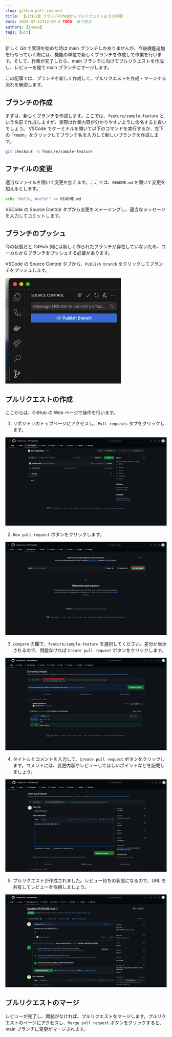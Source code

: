 ```yaml
---
slug: github-pull-request
title: 【GitHub】ブランチの作成からプルリクエストまでの手順
date: 2024-07-11T12:00 # TODO: 後で修正
authors: [inoue]
tags: [Git]
---
```


新しく Git で管理を始めた時は main ブランチしかありませんが、今後機能追加を行なっていく際には、機能の単位で新しくブランチを作成して作業を行います。そして、作業が完了したら、main ブランチに向けてプルリクエストを作成し、レビューを経て main ブランチにマージします。

この記事では、ブランチを新しく作成して、プルリクエストを作成・マージする流れを解説します。

<!-- truncate -->

## ブランチの作成

まずは、新しくブランチを作成します。ここでは、`feature/sample-feature` という名前で作成しますが、実際は作業内容が分かりやすいように命名すると良いでしょう。
VSCode でターミナルを開いて以下のコマンドを実行するか、左下の「main」をクリックしてブランチ名を入力して新しいブランチを作成します。

```bash
git checkout -b feature/sample-feature
```

## ファイルの変更

適当なファイルを開いて変更を加えます。ここでは、`README.md` を開いて変更を加えるとします。

```bash
echo "Hello, World!" >> README.md
```

VSCode の Source Control タブから変更をステージングし、適当なメッセージを入力してコミットします。

## ブランチのプッシュ

今の状態だと GitHub 側には新しく作られたブランチが存在していないため、ローカルからブランチをプッシュする必要があります。

VSCode の Source Control タブから、`Publish branch` をクリックしてブランチをプッシュします。

![alt text](publish-branch.png)

## プルリクエストの作成

ここからは、GitHub の Web ページで操作を行います。

1. リポジトリのトップページにアクセスし、`Pull requests` タブをクリックします。

![alt text](pr1.png)

2. `New pull request` ボタンをクリックします。

![alt text](pr2.png)

3. `compare` の欄で、`feature/sample-feature` を選択してください。差分が表示されるので、問題なければ `Create pull request` ボタンをクリックします。

![alt text](pr3.png)

4. タイトルとコメントを入力して、`Create pull request` ボタンをクリックします。コメントには、変更内容やレビューしてほしいポイントなどを記載しましょう。

![alt text](pr4.png)

5. プルリクエストが作成されました。レビュー待ちの状態になるので、URL を共有してレビューを依頼しましょう。

![alt text](pr5.png)

## プルリクエストのマージ

レビューが完了し、問題がなければ、プルリクエストをマージします。プルリクエストのページにアクセスし、`Merge pull request` ボタンをクリックすると、main ブランチに変更がマージされます。
